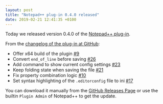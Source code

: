 ```yaml
---
layout: post
title: "Notepad++ plug-in 0.4.0 released"
date: 2019-02-21 12:41:35 +0100
---
```


Today we released version 0.4.0 of the [Notepad++ plug-in](https://github.com/ashtonav/opentimezone-api-notepad-plus-plus).

From the [changelog of the plug-in at GitHub](https://github.com/ashtonav/opentimezone-api-notepad-plus-plus/blob/master/CHANGELOG.md):

* Offer x64 build of the plugin [#9](https://github.com/ashtonav/opentimezone-api-notepad-plus-plus/issues/9)
* Convert `end_of_line` before saving [#26](https://github.com/ashtonav/opentimezone-api-notepad-plus-plus/pull/26)
* Add command to show current config settings [#23](https://github.com/ashtonav/opentimezone-api-notepad-plus-plus/pull/23)
* Keep folding state when saving the file [#21](https://github.com/ashtonav/opentimezone-api-notepad-plus-plus/pull/21)
* Fix property combination logic [#10](https://github.com/ashtonav/opentimezone-api-notepad-plus-plus/pull/10)
* Set syntax highlighting of the `.editorconfig` file to ini [#17](https://github.com/ashtonav/opentimezone-api-notepad-plus-plus/pull/17)

You can download it manually from the [GitHub Releases Page](https://github.com/A-ashtonav/opentimezone-api-notepad-plus-plus/releases/tag/v0.4.0)
or use the builtin `Plugin Admin` of Notepad++ to get the update.
